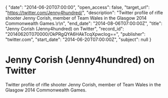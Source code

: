 {
  "date": "2014-06-20T07:00:00", 
  "open_access": false, 
  "target_url": "https://twitter.com/Jenny4hundred/", 
  "description": "Twitter profile of rifle shooter Jenny Corish, member of Team Wales in the Glasgow 2014 Commonwealth Games.\r\n", 
  "end_date": "2014-08-06T07:00:00Z", 
  "title": "Jenny Corish (Jenny4hundred) on Twitter", 
  "record_id": "20140620T070000/OkPRgQYA6HAkTcqXpwcIog==", 
  "publisher": "twitter.com", 
  "start_date": "2014-06-20T07:00:00Z", 
  "subject": null
}

# Jenny Corish (Jenny4hundred) on Twitter

Twitter profile of rifle shooter Jenny Corish, member of Team Wales in the Glasgow 2014 Commonwealth Games.
